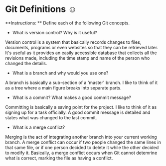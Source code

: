 # Git Definitions :relaxed:

**Instructions: ** Define each of the following Git concepts.

* What is version control?  Why is it useful?

Version control is a system that basically records changes to files, documents, programs or even websites so that they can be retrieved later. It's useful as it provides an easily accessible database that collects all the revisions made, including the time stamp and name of the person who changed the details.

* What is a branch and why would you use one?

A branch is basically a sub-section of a 'master' branch. I like to think of it as a tree where a main figure breaks into separate parts.

* What is a commit? What makes a good commit message?

Committing is basically a saving point for the project. I like to think of it as signing up for a task officially. A good commit message is detailed and states what was changed to the last commit.

* What is a merge conflict?

Merging is the act of integrating another branch into your current working branch. A merge conflict can occur if two people changed the same lines in that same file, or if one person decided to delete it while the other decided to modify it. Basically, a merge conflict occurs when Git cannot detemrine what is correct, marking the file as having a conflict. 